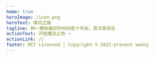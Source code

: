 ```yaml
---
home: true
heroImage: /icon.png
heroText: 填坑之路
tagline: 种一棵树最好的时间是十年前，其次是现在
actionText: 开始魔法之旅 →
actionLink: //
footer: MIT Licensed | Copyright © 2022-present wenny
---
```

